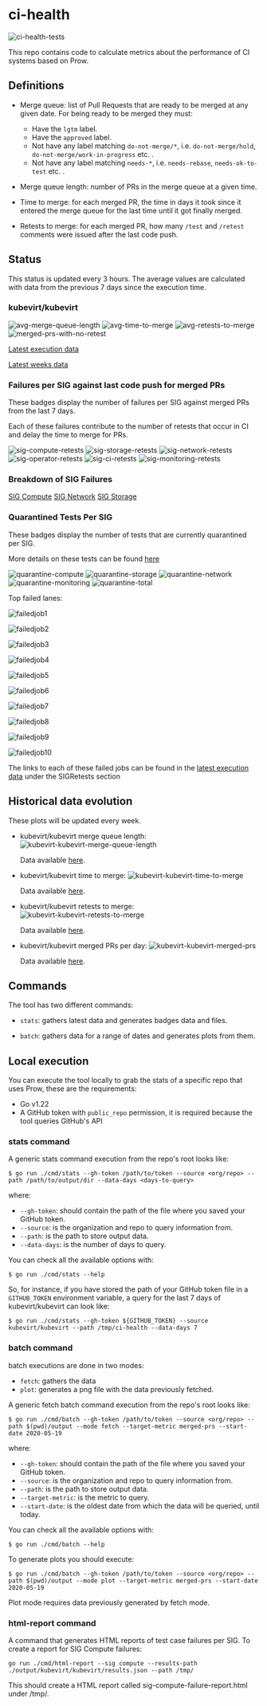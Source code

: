 # ci-health

![ci-health-tests](https://github.com/kubevirt/ci-health/workflows/ci-health-tests/badge.svg)

This repo contains code to calculate metrics about the performance of CI systems
based on Prow.

## Definitions

* Merge queue: list of Pull Requests that are ready to be merged at any given
date. For being ready to be merged they must:

  * Have the `lgtm` label.
  * Have the `approved` label.
  * Not have any label matching `do-not-merge/*`, i.e. `do-not-merge/hold`,  `do-not-merge/work-in-progress` etc. .
  * Not have any label matching `needs-*`, i.e. `needs-rebase`, `needs-ok-to-test` etc. .

* Merge queue length: number of PRs in the merge queue at a given time.
* Time to merge: for each merged PR, the time in days it took since it entered the merge
queue for the last time until it got finally merged.
* Retests to merge: for each merged PR, how many `/test` and `/retest` comments
were issued after the last code push.

## Status
This status is updated every 3 hours. The average values are calculated with
data from the previous 7 days since the execution time.

### kubevirt/kubevirt

![avg-merge-queue-length](https://kubevirt.io/ci-health/output/kubevirt/kubevirt/merge-queue-length.svg)
![avg-time-to-merge](https://kubevirt.io/ci-health/output/kubevirt/kubevirt/time-to-merge.svg)
![avg-retests-to-merge](https://kubevirt.io/ci-health/output/kubevirt/kubevirt/retests-to-merge.svg)
![merged-prs-with-no-retest](https://kubevirt.io/ci-health/output/kubevirt/kubevirt/merged-prs-no-retest.svg)

[Latest execution data](https://kubevirt.io/ci-health/output/kubevirt/kubevirt/results.json)

[Latest weeks data](https://grafana.ci.kubevirt.io/d/WZU1-LPGz/merge-queue)

### Failures per SIG against last code push for merged PRs

These badges display the number of failures per SIG against merged PRs from the last 7 days.

Each of these failures contribute to the number of retests that occur in CI and delay the time to merge for PRs.

![sig-compute-retests](https://kubevirt.io/ci-health/output/kubevirt/kubevirt/sig-compute-retests.svg)
![sig-storage-retests](https://kubevirt.io/ci-health/output/kubevirt/kubevirt/sig-storage-retests.svg)
![sig-network-retests](https://kubevirt.io/ci-health/output/kubevirt/kubevirt/sig-network-retests.svg)
![sig-operator-retests](https://kubevirt.io/ci-health/output/kubevirt/kubevirt/sig-operator-retests.svg)
![sig-ci-retests](https://kubevirt.io/ci-health/output/kubevirt/kubevirt/sig-ci-retests.svg)
![sig-monitoring-retests](https://kubevirt.io/ci-health/output/kubevirt/kubevirt/sig-monitoring-retests.svg)

### Breakdown of SIG Failures

[SIG Compute](https://storage.googleapis.com/kubevirt-prow/reports/sig-failure-reports/sig-compute-failure-report.html)
[SIG Network](https://storage.googleapis.com/kubevirt-prow/reports/sig-failure-reports/sig-network-failure-report.html)
[SIG Storage](https://storage.googleapis.com/kubevirt-prow/reports/sig-failure-reports/sig-storage-failure-report.html)

### Quarantined Tests Per SIG

These badges display the number of tests that are currently quarantined per SIG.

More details on these tests can be found [here](https://storage.googleapis.com/kubevirt-prow/reports/quarantined-tests/kubevirt/kubevirt/index.html)

![quarantine-compute](https://kubevirt.io/ci-health/output/kubevirt/kubevirt/quarantine-compute.svg)
![quarantine-storage](https://kubevirt.io/ci-health/output/kubevirt/kubevirt/quarantine-storage.svg)
![quarantine-network](https://kubevirt.io/ci-health/output/kubevirt/kubevirt/quarantine-network.svg)
![quarantine-monitoring](https://kubevirt.io/ci-health/output/kubevirt/kubevirt/quarantine-monitoring.svg)
![quarantine-total](https://kubevirt.io/ci-health/output/kubevirt/kubevirt/quarantine-total.svg)

Top failed lanes:

![failedjob1](https://kubevirt.io/ci-health/output/kubevirt/kubevirt/failedjob1.svg)

![failedjob2](https://kubevirt.io/ci-health/output/kubevirt/kubevirt/failedjob2.svg)

![failedjob3](https://kubevirt.io/ci-health/output/kubevirt/kubevirt/failedjob3.svg)

![failedjob4](https://kubevirt.io/ci-health/output/kubevirt/kubevirt/failedjob4.svg)

![failedjob5](https://kubevirt.io/ci-health/output/kubevirt/kubevirt/failedjob5.svg)

![failedjob6](https://kubevirt.io/ci-health/output/kubevirt/kubevirt/failedjob6.svg)

![failedjob7](https://kubevirt.io/ci-health/output/kubevirt/kubevirt/failedjob7.svg)

![failedjob8](https://kubevirt.io/ci-health/output/kubevirt/kubevirt/failedjob8.svg)

![failedjob9](https://kubevirt.io/ci-health/output/kubevirt/kubevirt/failedjob9.svg)

![failedjob10](https://kubevirt.io/ci-health/output/kubevirt/kubevirt/failedjob10.svg)

The links to each of these failed jobs can be found in the [latest execution data](https://kubevirt.io/ci-health/output/kubevirt/kubevirt/results.json)
under the SIGRetests section

## Historical data evolution

These plots will be updated every week.

* kubevirt/kubevirt merge queue length:
  ![kubevirt-kubevirt-merge-queue-length](./output/kubevirt/kubevirt/batch/merge-queue-length/plot/plot.png)

  Data available [here](./output/kubevirt/kubevirt/batch/merge-queue-length/data).

* kubevirt/kubevirt time to merge:
  ![kubevirt-kubevirt-time-to-merge](./output/kubevirt/kubevirt/batch/time-to-merge/plot/plot.png)

  Data available [here](./output/kubevirt/kubevirt/batch/time-to-merge/data).

* kubevirt/kubevirt retests to merge:
  ![kubevirt-kubevirt-retests-to-merge](./output/kubevirt/kubevirt/batch/retests-to-merge/plot/plot.png)

  Data available [here](./output/kubevirt/kubevirt/batch/retests-to-merge/data).

* kubevirt/kubevirt merged PRs per day:
  ![kubevirt-kubevirt-merged-prs](./output/kubevirt/kubevirt/batch/merged-prs/plot/plot.png)

  Data available [here](./output/kubevirt/kubevirt/batch/merged-prs/data).

## Commands

The tool has two different commands:

* `stats`: gathers latest data and generates badges data and files.

* `batch`: gathers data for a range of dates and generates plots from them.

## Local execution
You can execute the tool locally to grab the stats of a specific repo that uses
Prow, these are the requirements:

* Go v1.22
* A GitHub token with `public_repo` permission, it is required because the tool
queries GitHub's API

### stats command

A generic stats command execution from the repo's root looks like:
```
$ go run ./cmd/stats --gh-token /path/to/token --source <org/repo> --path /path/to/output/dir --data-days <days-to-query>
```
where:
* `--gh-token`: should contain the path of the file where you saved your GitHub
token.
* `--source`: is the organization and repo to query information from.
* `--path`: is the path to store output data.
* `--data-days`: is the number of days to query.

You can check all the available options with:
```
$ go run ./cmd/stats --help
```
So, for instance, if you have stored the path of your GitHub token file in a
`GITHUB_TOKEN` environment variable, a query for the last 7 days of
kubevirt/kubevirt can look like:
```
$ go run ./cmd/stats --gh-token ${GITHUB_TOKEN} --source kubevirt/kubevirt --path /tmp/ci-health --data-days 7
```

### batch command

batch executions are done in two modes:
* `fetch`: gathers the data
* `plot`: generates a png file with the data previously fetched.

A generic fetch batch command execution from the repo's root looks like:
```
$ go run ./cmd/batch --gh-token /path/to/token --source <org/repo> --path $(pwd)/output --mode fetch --target-metric merged-prs --start-date 2020-05-19
```
where:
* `--gh-token`: should contain the path of the file where you saved your GitHub
token.
* `--source`: is the organization and repo to query information from.
* `--path`: is the path to store output data.
* `--target-metric`: is the metric to query.
* `--start-date`: is the oldest date from which the data will be queried, until today.

You can check all the available options with:
```
$ go run ./cmd/batch --help
```
To generate plots you should execute:
```
$ go run ./cmd/batch --gh-token /path/to/token --source <org/repo> --path $(pwd)/output --mode plot --target-metric merged-prs --start-date 2020-05-19
```
Plot mode requires data previously generated by fetch mode.

### html-report command

A command that generates HTML reports of test case failures per SIG. To create a report for SIG Compute failures:
```
go run ./cmd/html-report --sig compute --results-path ./output/kubevirt/kubevirt/results.json --path /tmp/
```

This should create a HTML report called sig-compute-failure-report.html under /tmp/.
